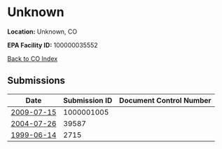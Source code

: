 # Unknown

**Location:** Unknown, CO

**EPA Facility ID:** 100000035552

[Back to CO Index](../../index.md)

## Submissions

| Date | Submission ID | Document Control Number |
|------|--------------|-------------------------|
| [2009-07-15](submissions/1000001005.md) | 1000001005 |  |
| [2004-07-26](submissions/39587.md) | 39587 |  |
| [1999-06-14](submissions/2715.md) | 2715 |  |
